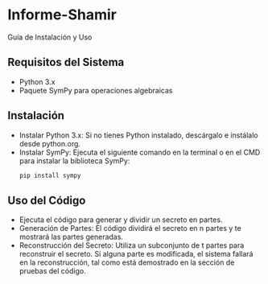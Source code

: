 # Informe-Shamir

Guía de Instalación y Uso

## Requisitos del Sistema
- Python 3.x
- Paquete SymPy para operaciones algebraicas

## Instalación
- Instalar Python 3.x: Si no tienes Python instalado, descárgalo e instálalo desde python.org.
- Instalar SymPy: Ejecuta el siguiente comando en la terminal o en el CMD para instalar la biblioteca SymPy:
  ```bash
  pip install sympy

## Uso del Código
- Ejecuta el código para generar y dividir un secreto en partes.
- Generación de Partes: El código dividirá el secreto en n partes y te mostrará las partes generadas.
- Reconstrucción del Secreto: Utiliza un subconjunto de t partes para reconstruir el secreto. Si alguna parte es modificada, el sistema fallará en la reconstrucción, tal como está demostrado en la sección de pruebas del código.
